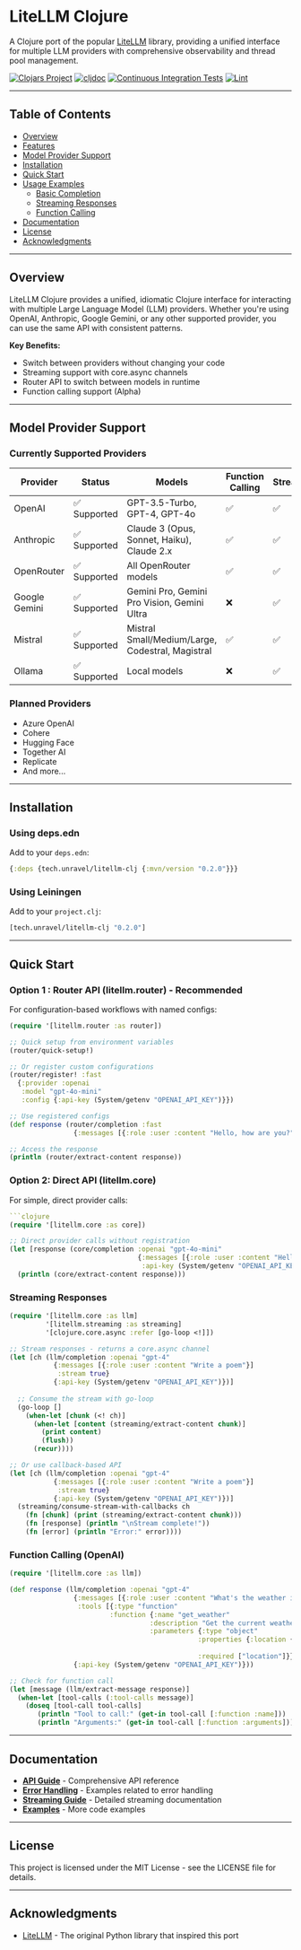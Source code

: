 # LiteLLM Clojure

A Clojure port of the popular [LiteLLM](https://github.com/BerriAI/litellm) library, providing a unified interface for multiple LLM providers with comprehensive observability and thread pool management.

[![Clojars Project](https://img.shields.io/clojars/v/tech.unravel/litellm-clj.svg)](https://clojars.org/tech.unravel/litellm-clj)
[![cljdoc](https://cljdoc.org/badge/tech.unravel/litellm-clj)](https://cljdoc.org/d/tech.unravel/litellm-clj)
[![Continuous Integration Tests](https://github.com/unravel-team/clj-litellm/actions/workflows/test.yml/badge.svg)](https://github.com/unravel-team/clj-litellm/actions/workflows/test.yml)
[![Lint](https://github.com/unravel-team/clj-litellm/actions/workflows/lint.yml/badge.svg)](https://github.com/unravel-team/clj-litellm/actions/workflows/lint.yml)

---

## Table of Contents

- [Overview](#overview)
- [Features](#features)
- [Model Provider Support](#model-provider-support)
- [Installation](#installation)
- [Quick Start](#quick-start)
- [Usage Examples](#usage-examples)
  - [Basic Completion](#basic-completion)
  - [Streaming Responses](#streaming-responses)
  - [Function Calling](#function-calling-openai)
- [Documentation](#documentation)
- [License](#license)
- [Acknowledgments](#acknowledgments)

---

## Overview

LiteLLM Clojure provides a unified, idiomatic Clojure interface for interacting with multiple Large Language Model (LLM) providers. Whether you're using OpenAI, Anthropic, Google Gemini, or any other supported provider, you can use the same API with consistent patterns.

**Key Benefits:**
- Switch between providers without changing your code
- Streaming support with core.async channels
- Router API to switch between models in runtime
- Function calling support (Alpha)
---

## Model Provider Support

### Currently Supported Providers

| Provider     | Status       | Models                                     | Function Calling | Streaming |
|--------------|--------------|--------------------------------------------|------------------|-----------|
| OpenAI       | ✅ Supported | GPT-3.5-Turbo, GPT-4, GPT-4o               | ✅               | ✅        |
| Anthropic    | ✅ Supported | Claude 3 (Opus, Sonnet, Haiku), Claude 2.x | ✅               | ✅        |
| OpenRouter   | ✅ Supported | All OpenRouter models                      | ✅               | ✅        |
| Google Gemini| ✅ Supported | Gemini Pro, Gemini Pro Vision, Gemini Ultra| ❌               | ✅        |
| Mistral      | ✅ Supported | Mistral Small/Medium/Large, Codestral, Magistral | ✅               | ✅        |
| Ollama       | ✅ Supported | Local models                               | ❌               | ✅        |

### Planned Providers

- Azure OpenAI
- Cohere
- Hugging Face
- Together AI
- Replicate
- And more...

---

## Installation

### Using deps.edn

Add to your `deps.edn`:

```clojure
{:deps {tech.unravel/litellm-clj {:mvn/version "0.2.0"}}}
```

### Using Leiningen

Add to your `project.clj`:

```clojure
[tech.unravel/litellm-clj "0.2.0"]
```

---

## Quick Start

### Option 1 : Router API (litellm.router) - Recommended

For configuration-based workflows with named configs:

```clojure
(require '[litellm.router :as router])

;; Quick setup from environment variables
(router/quick-setup!)

;; Or register custom configurations
(router/register! :fast 
  {:provider :openai 
   :model "gpt-4o-mini" 
   :config {:api-key (System/getenv "OPENAI_API_KEY")}})

;; Use registered configs
(def response (router/completion :fast 
                {:messages [{:role :user :content "Hello, how are you?"}]}))

;; Access the response
(println (router/extract-content response))
```

### Option 2: Direct API (litellm.core)

For simple, direct provider calls:

```clojure
```clojure
(require '[litellm.core :as core])

;; Direct provider calls without registration
(let [response (core/completion :openai "gpt-4o-mini"
                                {:messages [{:role :user :content "Hello"}]
                                 :api-key (System/getenv "OPENAI_API_KEY")})]
  (println (core/extract-content response)))
```

### Streaming Responses
```clojure
(require '[litellm.core :as llm]
         '[litellm.streaming :as streaming]
         '[clojure.core.async :refer [go-loop <!]])

;; Stream responses - returns a core.async channel
(let [ch (llm/completion :openai "gpt-4"
           {:messages [{:role :user :content "Write a poem"}]
            :stream true}
           {:api-key (System/getenv "OPENAI_API_KEY")})]
  
  ;; Consume the stream with go-loop
  (go-loop []
    (when-let [chunk (<! ch)]
      (when-let [content (streaming/extract-content chunk)]
        (print content)
        (flush))
      (recur))))

;; Or use callback-based API
(let [ch (llm/completion :openai "gpt-4"
           {:messages [{:role :user :content "Write a poem"}]
            :stream true}
           {:api-key (System/getenv "OPENAI_API_KEY")})]
  (streaming/consume-stream-with-callbacks ch
    (fn [chunk] (print (streaming/extract-content chunk)))
    (fn [response] (println "\nStream complete!"))
    (fn [error] (println "Error:" error))))
```

### Function Calling (OpenAI)

```clojure
(require '[litellm.core :as llm])

(def response (llm/completion :openai "gpt-4"
                {:messages [{:role :user :content "What's the weather in Boston?"}]
                 :tools [{:type "function"
                         :function {:name "get_weather"
                                   :description "Get the current weather"
                                   :parameters {:type "object"
                                               :properties {:location {:type "string"
                                                                      :description "City name"}}
                                               :required ["location"]}}}]}
                {:api-key (System/getenv "OPENAI_API_KEY")}))

;; Check for function call
(let [message (llm/extract-message response)]
  (when-let [tool-calls (:tool-calls message)]
    (doseq [tool-call tool-calls]
       (println "Tool to call:" (get-in tool-call [:function :name]))
       (println "Arguments:" (get-in tool-call [:function :arguments])))))
```

---

## Documentation
- **[API Guide](docs/API_GUIDE.md)** - Comprehensive API reference
- **[Error Handling](docs/ERROR_HANDLING.md)** - Examples related to error handling
- **[Streaming Guide](docs/STREAMING_GUIDE.md)** - Detailed streaming documentation
- **[Examples](examples/)** - More code examples

---

## License

This project is licensed under the MIT License - see the LICENSE file for details.

---

## Acknowledgments

- [LiteLLM](https://github.com/BerriAI/litellm) - The original Python library that inspired this port
